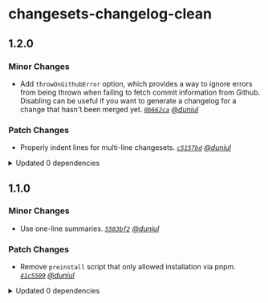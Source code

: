 # changesets-changelog-clean

## 1.2.0

### Minor Changes

- Add `throwOnGithubError` option, which provides a way to ignore errors from being thrown when failing to fetch commit information from Github. Disabling can be useful if you want to generate a changelog for a change that hasn't been merged yet. _[`0b662ca`](https://github.com/duniul/changesets-changelog-clean/commit/0b662ca953eb4bf807465f828719bf45ee7c1b59) [@duniul](https://github.com/duniul)_

### Patch Changes

- Properly indent lines for multi-line changesets. _[`c5157bd`](https://github.com/duniul/changesets-changelog-clean/commit/c5157bd32a9f48f65da4a8f55b63afc14e493aa4) [@duniul](https://github.com/duniul)_

<details><summary>Updated 0 dependencies</summary>

<small>

</small>

</details>

## 1.1.0

### Minor Changes

- Use one-line summaries. _[`5583bf2`](https://github.com/duniul/changesets-changelog-clean/commit/5583bf2fcd12e3d4747b1a51fd1d7823debe1a9f)
  [@duniul](https://github.com/duniul)_

### Patch Changes

- Remove `preinstall` script that only allowed installation via pnpm.
  _[`41c5509`](https://github.com/duniul/changesets-changelog-clean/commit/41c55092722ab1c6d08ffccbe70a1836c8bbcb50)
  [@duniul](https://github.com/duniul)_

<details><summary>Updated 0 dependencies</summary>

<small>

</small>

</details>
